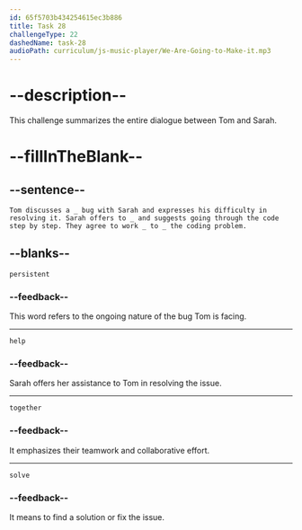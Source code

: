 ```yaml
---
id: 65f5703b434254615ec3b886
title: Task 28
challengeType: 22
dashedName: task-28
audioPath: curriculum/js-music-player/We-Are-Going-to-Make-it.mp3
---
```


<!--
AUDIO REFERENCE: 
entire dialogue
-->

# --description--

This challenge summarizes the entire dialogue between Tom and Sarah. 

# --fillInTheBlank--

## --sentence--

`Tom discusses a _ bug with Sarah and expresses his difficulty in resolving it. Sarah offers to _ and suggests going through the code step by step. They agree to work _ to _ the coding problem.`

## --blanks--

`persistent`

### --feedback--

This word refers to the ongoing nature of the bug Tom is facing.

---

`help`

### --feedback--

Sarah offers her assistance to Tom in resolving the issue.

---

`together`

### --feedback--

It emphasizes their teamwork and collaborative effort.

---

`solve`

### --feedback--

It means to find a solution or fix the issue.
